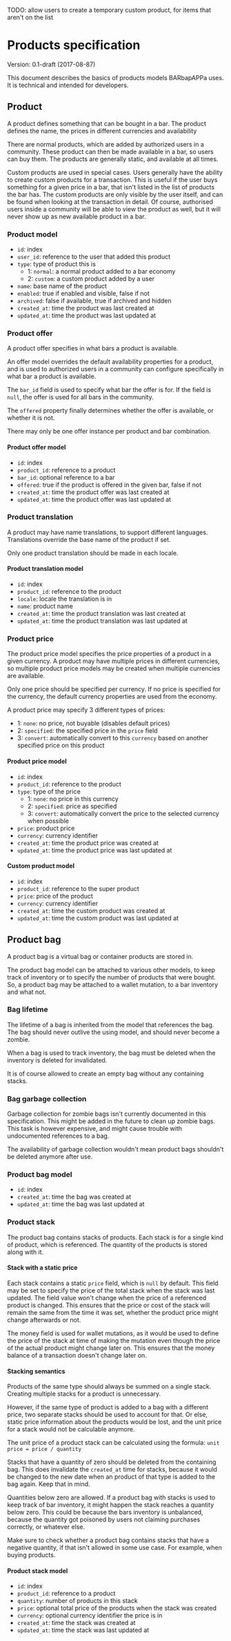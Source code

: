 TODO: allow users to create a temporary custom product, for items that aren't on the list

# Products specification
Version: 0.1-draft (2017-08-87)

This document describes the basics of products models BARbapAPPa uses.
It is technical and intended for developers.

## Product
A product defines something that can be bought in a bar.
The product defines the name, the prices in different currencies and availability

There are normal products, which are added by authorized users in a community.
These product can then be made available in a bar, so users can buy them.
The products are generally static, and available at all times.

Custom products are used in special cases.
Users generally have the ability to create custom products for a transaction.
This is useful if the user buys something for a given price in a bar,
that isn't listed in the list of products the bar has.
The custom products are only visible by the user itself,
and can be found when looking at the transaction in detail.
Of course, authorised users inside a community will be able to view the product as well,
but it will never show up as new available product in a bar.

### Product model
- `id`: index
- `user_id`: reference to the user that added this product
- `type`: type of product this is
    - 1: `normal`: a normal product added to a bar economy
    - 2: `custom`: a custom product added by a user
- `name`: base name of the product
- `enabled`: true if enabled and visible, false if not
- `archived`: false if available, true if archived and hidden
- `created_at`: time the product was last created at
- `updated_at`: time the product was last updated at

### Product offer
A product offer specifies in what bars a product is available.

An offer model overrides the default availability properties for a product,
and is used to authorized users in a community can configure specifically
in what bar a product is available.

The `bar_id` field is used to specify what bar the offer is for.
If the field is `null`, the offer is used for all bars in the community.

The `offered` property finally determines whether the offer is available,
or whether it is not.

There may only be one offer instance per product and bar combination.

#### Product offer model
- `id`: index
- `product_id`: reference to a product
- `bar_id`: optional reference to a bar
- `offered`: true if the product is offered in the given bar, false if not
- `created_at`: time the product offer was last created at
- `updated_at`: time the product offer was last updated at

### Product translation
A product may have name translations, to support different languages.
Translations override the base name of the product if set.

Only one product translation should be made in each locale.

#### Product translation model
- `id`: index
- `product_id`: reference to the product
- `locale`: locale the translation is in
- `name`: product name
- `created_at`: time the product translation was last created at
- `updated_at`: time the product translation was last updated at

### Product price
The product price model specifies the price properties of a product in a given currency.
A product may have multiple prices in different currencies,
so multiple product price models may be created when multiple currencies are available.

Only one price should be specified per currency.
If no price is specified for the currency, the default currency properties are used from the economy.

A product price may specify 3 different types of prices:  
- 1: `none`: no price, not buyable (disables default prices)
- 2: `specified`: the specified price in the `price` field
- 3: `convert`: automatically convert to this `currency` based on another specified price on this product

#### Product price model
- `id`: index
- `product_id`: reference to the product
- `type`: type of the price
    - 1: `none`: no price in this currency
    - 2: `specified`: price as specified
    - 3: `convert`: automatically convert the price to the selected currency when possible
- `price`: product price
- `currency`: currency identifier
- `created_at`: time the product price was created at
- `updated_at`: time the product price was last updated at

#### Custom product model
- `id`: index
- `product_id`: reference to the super product
- `price`: price of the product
- `currency`: currency identifier
- `created_at`: time the custom product was created at
- `updated_at`: time the custom product was last updated at

## Product bag
A product bag is a virtual bag or container products are stored in.

The product bag model can be attached to various other models,
to keep track of inventory or to specify the number of products that were bought.
So, a product bag may be attached to a wallet mutation, to a bar inventory and what not.

### Bag lifetime
The lifetime of a bag is inherited from the model that references the bag.
The bag should never outlive the using model, and should never become a zombie.

When a bag is used to track inventory, the bag must be deleted when the inventory is deleted for invalidated.

It is of course allowed to create an empty bag without any containing stacks.

### Bag garbage collection
Garbage collection for zombie bags isn't currently documented in this specification.
This might be added in the future to clean up zombie bags.
This task is however expensive, and might cause trouble with undocumented references to a bag.

The availability of garbage collection wouldn't mean product bags shouldn't be deleted anymore after use.

### Product bag model
- `id`: index
- `created_at`: time the bag was created at
- `updated_at`: time the bag was last updated at

### Product stack
The product bag contains stacks of products.
Each stack is for a single kind of product, which is referenced.
The quantity of the products is stored along with it.

#### Stack with a static price
Each stack contains a static `price` field, which is `null` by default.
This field may be set to specify the price of the total stack when
the stack was last updated.
The field value won't change when the price of a referenced product is changed.
This ensures that the price or cost of the stack will remain the same from the
time it was set, whether the product price might change afterwards or not.

The money field is used for wallet mutations,
as it would be used to define the price of the stack at time of making the mutation
even though the price of the actual product might change later on.
This ensures that the money balance of a transaction doesn't change later on.

#### Stacking semantics
Products of the same type should always be summed on a single stack.
Creating multiple stacks for a product is unnecessary.

However, if the same type of product is added to a bag with a different price,
two separate stacks should be used to account for that.
Or else, static price information about the products would be lost,
and the unit price for a stack would not be calculable anymore.

The unit price of a product stack can be calculated using the formula: `unit price = price / quantity`

Stacks that have a quantity of zero should be deleted from the containing bag.
This does invalidate the `created_at` time for stacks,
because it would be changed to the new date when an product of that type is added to the bag again.
Keep that in mind.

Quantities below zero are allowed.
If a product bag with stacks is used to keep track of bar inventory,
it might happen the stack reaches a quantity below zero.
This could be because the bars inventory is unbalanced,
because the quantity got poisoned by users not claiming purchases correctly,
or whatever else.

Make sure to check whether a product bag contains stacks that have a negative quantity,
if that isn't allowed in some use case. For example, when buying products.

#### Product stack model
- `id`: index
- `product_id`: reference to a product
- `quantity`: number of products in this stack
- `price`: optional total price of the products when the stack was created
- `currency`: optional currency identifier the price is in
- `created_at`: time the stack was created at
- `updated_at`: time the stack was last updated at
